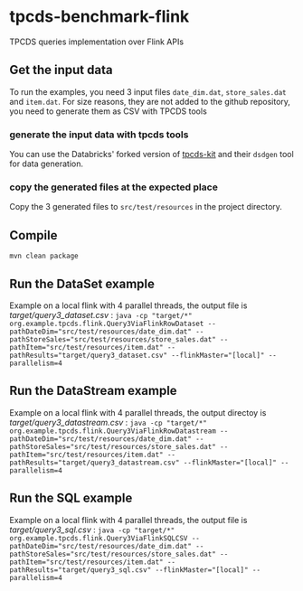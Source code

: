 # tpcds-benchmark-flink
TPCDS queries implementation over Flink APIs

## Get the input data
To run the examples, you need 3 input files `date_dim.dat`, `store_sales.dat` and `item.dat`.
For size reasons, they are not added to the github repository, you need to generate them as CSV 
with TPCDS tools 

### generate the input data with tpcds tools
You can use the Databricks' forked version of [tpcds-kit](https://github.com/databricks/tpcds-kit) and their `dsdgen` tool for data generation.

### copy the generated files at the expected place
Copy the 3 generated files to `src/test/resources` in the project directory.

## Compile
`mvn clean package`

## Run the DataSet example
Example on a local flink with 4 parallel threads, the output file is _target/query3_dataset.csv_ :
`java -cp "target/*"  org.example.tpcds.flink.Query3ViaFlinkRowDataset --pathDateDim="src/test/resources/date_dim.dat" --pathStoreSales="src/test/resources/store_sales.dat" --pathItem="src/test/resources/item.dat" --pathResults="target/query3_dataset.csv" --flinkMaster="[local]" --parallelism=4`


## Run the DataStream example
Example on a local flink with 4 parallel threads, the output directoy is _target/query3_datastream.csv_ :
`java -cp "target/*"  org.example.tpcds.flink.Query3ViaFlinkRowDatastream --pathDateDim="src/test/resources/date_dim.dat" --pathStoreSales="src/test/resources/store_sales.dat" --pathItem="src/test/resources/item.dat" --pathResults="target/query3_datastream.csv" --flinkMaster="[local]" --parallelism=4`

## Run the SQL example
Example on a local flink with 4 parallel threads, the output file is _target/query3_sql.csv_ :
`java -cp "target/*"  org.example.tpcds.flink.Query3ViaFlinkSQLCSV --pathDateDim="src/test/resources/date_dim.dat" --pathStoreSales="src/test/resources/store_sales.dat" --pathItem="src/test/resources/item.dat" --pathResults="target/query3_sql.csv" --flinkMaster="[local]" --parallelism=4`
